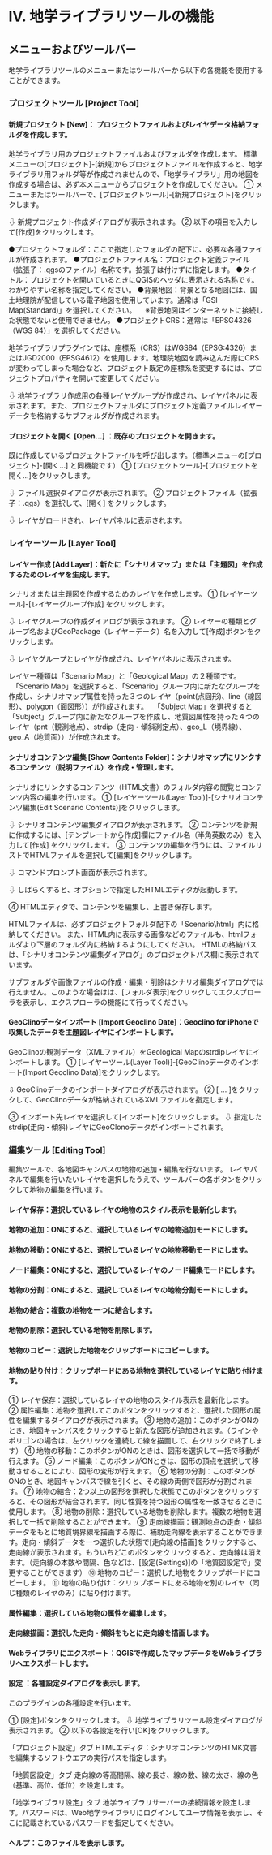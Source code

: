 # IV. 地学ライブラリツールの機能

## メニューおよびツールバー  
地学ライブラリツールのメニューまたはツールバーから以下の各機能を使用することができます。  

### プロジェクトツール [Project Tool]  
#### 新規プロジェクト [New]： プロジェクトファイルおよびレイヤデータ格納フォルダを作成します。  

地学ライブラリ用のプロジェクトファイルおよびフォルダを作成します。
標準メニューの[プロジェクト]-[新規]からプロジェクトファイルを作成すると、地学ライブラリ用フォルダ等が作成されませんので、「地学ライブラリ」用の地図を作成する場合は、必ず本メニューからプロジェクトを作成してください。
①   メニューまたはツールバーで、[プロジェクトツール]-[新規プロジェクト]をクリックします。

⇩ 新規プロジェクト作成ダイアログが表示されます。
②   以下の項目を入力して[作成]をクリックします。

●プロジェクトフォルダ：ここで指定したフォルダの配下に、必要な各種ファイルが作成されます。
●プロジェクトファイル名：プロジェクト定義ファイル（拡張子：.qgsのファイル）名称です。拡張子は付けずに指定します。
●タイトル：プロジェクトを開いているときにQGISのヘッダに表示される名称です。わかりやすい名称を指定してください。
●背景地図：背景となる地図には、国土地理院が配信している電子地図を使用しています。通常は「GSI Map(Standard)」を選択してください。
　※背景地図はインターネットに接続した状態でないと使用できません。
●プロジェクトCRS：通常は「EPSG4326（WGS 84）」を選択してください。

地学ライブラリプラグインでは、座標系（CRS）はWGS84（EPSG:4326）またはJGD2000（EPSG4612）を使用します。地理院地図を読み込んだ際にCRSが変わってしまった場合など、プロジェクト既定の座標系を変更するには、プロジェクトプロパティを開いて変更してください。


⇩ 地学ライブラリ作成用の各種レイヤグループが作成され、レイヤパネルに表示されます。また、プロジェクトフォルダにプロジェクト定義ファイルレイヤーデータを格納するサブフォルダが作成されます。


#### プロジェクトを開く [Open...] ：既存のプロジェクトを開きます。  

既に作成しているプロジェクトファイルを呼び出します。（標準メニューの[プロジェクト]-[開く...] と同機能です）
①   [プロジェクトツール]-[プロジェクトを開く...]をクリックします。

⇩ ファイル選択ダイアログが表示されます。
②   プロジェクトファイル（拡張子：.qgs）を選択して、[開く] をクリックします。

⇩ レイヤがロードされ、レイヤパネルに表示されます。

### レイヤーツール [Layer Tool]  
#### レイヤー作成 [Add Layer]：新たに「シナリオマップ」または「主題図」を作成するためのレイヤを生成します。  

シナリオまたは主題図を作成するためのレイヤを作成します。
①   [レイヤーツール]-[レイヤーグループ作成] をクリックします。

⇩ レイヤグループの作成ダイアログが表示されます。
②   レイヤーの種類とグループ名およびGeoPackage（レイヤーデータ）名を入力して[作成]ボタンをクリックします。


⇩ レイヤグループとレイヤが作成され、レイヤパネルに表示されます。

レイヤー種類は「Scenario Map」と「Geological Map」の２種類です。
　「Scenario Map」を選択すると、「Scenario」グループ内に新たなグループを作成し、シナリオマップ属性を持った３つのレイヤ（point(点図形)、line（線図形）、polygon（面図形））が作成されます。
　「Subject Map」を選択すると「Subject」グループ内に新たなグループを作成し、地質図属性を持った４つのレイヤ（pnt（観測地点）、strdip（走向・傾斜測定点）、geo_L（境界線）、geo_A（地質面））が作成されます。


#### シナリオコンテンツ編集 [Show  Contents Folder]：シナリオマップにリンクするコンテンツ（説明ファイル）を作成・管理します。  

シナリオにリンクするコンテンツ（HTML文書）のフォルダ内容の閲覧とコンテンツ内容の編集を行います。
①    [レイヤーツール(Layer Tool)]-[シナリオコンテンツ編集(Edit Scenario Contents)]をクリックします。

⇩ シナリオコンテンツ編集ダイアログが表示されます。
②   コンテンツを新規に作成するには、[テンプレートから作成]欄にファイル名（半角英数のみ）を入力して[作成] をクリックします。
③   コンテンツの編集を行うには、ファイルリストでHTMLファイルを選択して[編集]をクリックします。


⇩ コマンドプロンプト画面が表示されます。

⇩ しばらくすると、オプションで指定したHTMLエディタが起動します。

④   HTMLエディタで、コンテンツを編集し、上書き保存します。

HTMLファイルは、必ずプロジェクトフォルダ配下の「Scenario\html」内に格納してください。
また、HTML内に表示する画像などのファイルも、htmlフォルダより下層のフォルダ内に格納するようにしてください。
HTMLの格納パスは、「シナリオコンテンツ編集ダイアログ」のプロジェクトパス欄に表示されています。


サブフォルダや画像ファイルの作成・編集・削除はシナリオ編集ダイアログでは行えません。このような場合はは、[フォルダ表示]をクリックしてエクスプローラを表示し、エクスプローラの機能にて行ってください。


#### GeoClinoデータインポート [Import Geoclino Date]：Geoclino for iPhoneで収集したデータを主題図レイヤにインポートします。  

GeoClinoの観測データ（XMLファイル）をGeological Mapのstrdipレイヤにインポートします。
①   [レイヤーツール(Layer Tool)]-[GeoClinoデータのインポート(Import Geoclino Data)]をクリックします。

⇩ GeoClinoデータのインポートダイアログが表示されます。
②   [ ... ]をクリックして、GeoClinoデータが格納されているXMLファイルを指定します。

③   インポート先レイヤを選択して[インポート]をクリックします。
⇩ 指定したstrdip(走向・傾斜)レイヤにGeoClonoデータがインポートされます。

### 編集ツール [Editing Tool]  

編集ツールで、各地図キャンバスの地物の追加・編集を行ないます。
レイヤパネルで編集を行いたいレイヤを選択したうえで、ツールバーの各ボタンをクリックして地物の編集を行います。

#### レイヤ保存：選択しているレイヤの地物のスタイル表示を最新化します。
#### 地物の追加：ONにすると、選択しているレイヤの地物追加モードにします。
#### 地物の移動：ONにすると、選択しているレイヤの地物移動モードにします。
#### ノード編集：ONにすると、選択しているレイヤのノード編集モードにします。
#### 地物の分割：ONにすると、選択しているレイヤの地物分割モードにします。
#### 地物の結合：複数の地物を一つに結合します。
#### 地物の削除：選択している地物を削除します。
#### 地物のコピー：選択した地物をクリップボードにコピーします。
#### 地物の貼り付け：クリップボードにある地物を選択しているレイヤに貼り付けます。  

①   レイヤ保存：選択しているレイヤの地物のスタイル表示を最新化します。
②   属性編集：地物を選択してこのボタンをクリックすると、選択した図形の属性を編集するダイアログが表示されます。
③   地物の追加：このボタンがONのとき、地図キャンバスをクリックすると新たな図形が追加されます。（ラインやポリゴンの場合は、左クリックを連続して線を描画して、右クリックで終了します）
④   地物の移動：このボタンがONのときは、図形を選択して一括で移動が行えます。
⑤   ノード編集：このボタンがONときは、図形の頂点を選択して移動させることにより、図形の変形が行えます。
⑥   地物の分割：このボタンがONのとき、地図キャンバスで線を引くと、その線の両側で図形が分割されます。
⑦   地物の結合：2つ以上の図形を選択した状態でこのボタンをクリックすると、その図形が結合されます。同じ性質を持つ図形の属性を一致させるときに使用します。
⑧   地物の削除：選択している地物を削除します。複数の地物を選択して一括で削除することができます。
⑨   走向線描画：観測地点の走向・傾斜データをもとに地質境界線を描画する際に、補助走向線を表示することができます。走向・傾斜データを一つ選択した状態で[走向線の描画]をクリックすると、走向線が表示されます。もういちどこのボタンをクリックすると、走向線は消えます。（走向線の本数や間隔、色などは、[設定(Settings)]の「地質図設定で」変更することができます）
⑩   地物のコピー：選択した地物をクリップボードにコピーします。
⑪   地物の貼り付け：クリップボードにある地物を別のレイヤ（同じ種類のレイヤのみ）に貼り付けます。

#### 属性編集：選択している地物の属性を編集します。  

#### 走向線描画：選択した走向・傾斜をもとに走向線を描画します。  

#### Webライブラリにエクスポート：QGISで作成したマップデータをWebライブラリへエクスポートします。  

#### 設定	：各種設定ダイアログを表示します。  

このプラグインの各種設定を行います。

①   [設定]ボタンをクリックします。
⇩ 地学ライブラリツール設定ダイアログが表示されます。
②   以下の各設定を行い[OK]をクリックします。

「プロジェクト設定」タブ
HTMLエディタ：シナリオコンテンツのHTMK文書を編集するソフトウエアの実行パスを指定します。


「地質図設定」タブ
走向線の等高間隔、線の長さ、線の数、線の太さ、線の色（基準、高位、低位）を設定します。


「地学ライブラリ設定」タブ
地学ライブラリサーバーの接続情報を設定します。パスワードは、Web地学ライブラリにログインしてユーザ情報を表示し、そこに記載されているパスワードを指定してください。

#### ヘルプ：このファイルを表示します。  
